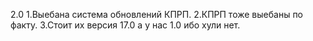 2.0
1.Выебана система обновлений КПРП.
2.КПРП тоже выебаны по факту.
3.Стоит их версия 17.0 а у нас 1.0 ибо хули нет.

